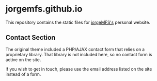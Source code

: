 # jorgemfs.github.io

This repository contains the static files for [jorgeMFS's](https://github.com/jorgeMFS) personal website.

## Contact Section

The original theme included a PHP/AJAX contact form that relies on a proprietary library. That library is not included here, so no contact form is active on the site.

If you wish to get in touch, please use the email address listed on the site instead of a form.
